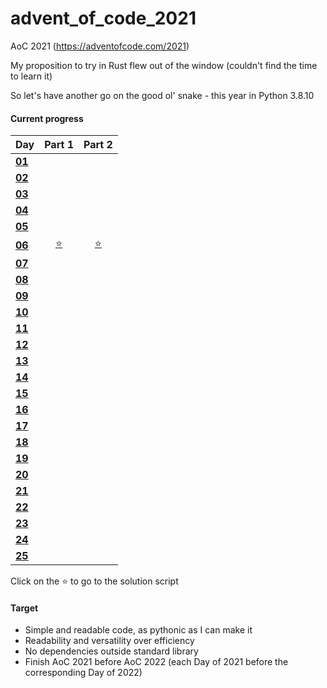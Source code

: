 # advent_of_code_2021
AoC 2021 (https://adventofcode.com/2021)

My proposition to try in Rust flew out of the window (couldn't find the time to learn it)

So let's have another go on the good ol' snake - this year in Python 3.8.10

#### Current progress

| Day                                            | Part 1            | Part 2            |
| ---------------------------------------------- | :---------------: | :---------------: |
| **[01](https://adventofcode.com/2020/day/1)**  |||
| **[02](https://adventofcode.com/2020/day/2)**  |||
| **[03](https://adventofcode.com/2020/day/3)**  |||
| **[04](https://adventofcode.com/2020/day/4)**  |||
| **[05](https://adventofcode.com/2020/day/5)**  |||
| **[06](https://adventofcode.com/2020/day/6)**  | [⭐](day06_1.py) | [⭐](day06_2.py) |
| **[07](https://adventofcode.com/2020/day/7)**  |||
| **[08](https://adventofcode.com/2020/day/8)**  |||
| **[09](https://adventofcode.com/2020/day/9)**  |||
| **[10](https://adventofcode.com/2020/day/10)** |||
| **[11](https://adventofcode.com/2020/day/11)** |||
| **[12](https://adventofcode.com/2020/day/12)** |||
| **[13](https://adventofcode.com/2020/day/13)** |||
| **[14](https://adventofcode.com/2020/day/14)** |||
| **[15](https://adventofcode.com/2020/day/15)** |||
| **[16](https://adventofcode.com/2020/day/16)** |||
| **[17](https://adventofcode.com/2020/day/17)** |||
| **[18](https://adventofcode.com/2020/day/18)** |||
| **[19](https://adventofcode.com/2020/day/19)** |||
| **[20](https://adventofcode.com/2020/day/20)** |||
| **[21](https://adventofcode.com/2020/day/21)** |||
| **[22](https://adventofcode.com/2020/day/22)** |||
| **[23](https://adventofcode.com/2020/day/23)** |||
| **[24](https://adventofcode.com/2020/day/24)** |||
| **[25](https://adventofcode.com/2020/day/25)** |||

Click on the ⭐ to go to the solution script  

#### Target
* Simple and readable code, as pythonic as I can make it
* Readability and versatility over efficiency
* No dependencies outside standard library
* Finish AoC 2021 before AoC 2022 (each Day of 2021 before the corresponding Day of 2022)